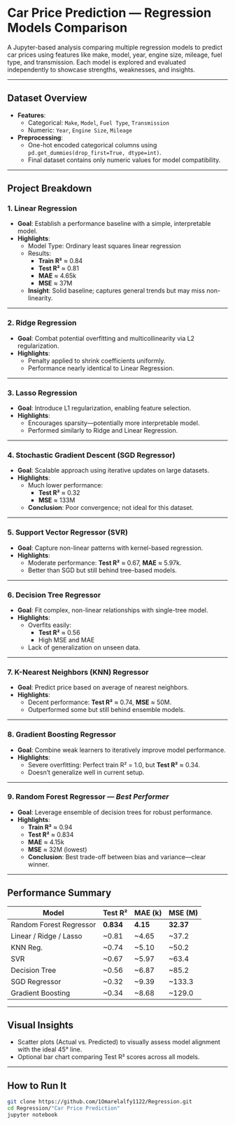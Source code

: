 # Car Price Prediction — Regression Models Comparison

A Jupyter-based analysis comparing multiple regression models to predict car prices using features like make, model, year, engine size, mileage, fuel type, and transmission. Each model is explored and evaluated independently to showcase strengths, weaknesses, and insights.

---

##  Dataset Overview

- **Features**:  
  - Categorical: `Make`, `Model`, `Fuel Type`, `Transmission`  
  - Numeric: `Year`, `Engine Size`, `Mileage`  
- **Preprocessing**:  
  - One-hot encoded categorical columns using `pd.get_dummies(drop_first=True, dtype=int)`.  
  - Final dataset contains only numeric values for model compatibility.

---

##  Project Breakdown

### 1. **Linear Regression**
- **Goal**: Establish a performance baseline with a simple, interpretable model.
- **Highlights**:
  - Model Type: Ordinary least squares linear regression  
  - Results:
    - **Train R²** ≈ 0.84  
    - **Test R²** ≈ 0.81  
    - **MAE** ≈ 4.65k  
    - **MSE** ≈ 37M  
  - **Insight**: Solid baseline; captures general trends but may miss non-linearity.

---

### 2. **Ridge Regression**
- **Goal**: Combat potential overfitting and multicollinearity via L2 regularization.
- **Highlights**:
  - Penalty applied to shrink coefficients uniformly.
  - Performance nearly identical to Linear Regression.

---

### 3. **Lasso Regression**
- **Goal**: Introduce L1 regularization, enabling feature selection.
- **Highlights**:
  - Encourages sparsity—potentially more interpretable model.
  - Performed similarly to Ridge and Linear Regression.

---

### 4. **Stochastic Gradient Descent (SGD Regressor)**
- **Goal**: Scalable approach using iterative updates on large datasets.
- **Highlights**:
  - Much lower performance: 
    - **Test R²** ≈ 0.32  
    - **MSE** ≈ 133M  
  - **Conclusion**: Poor convergence; not ideal for this dataset.

---

### 5. **Support Vector Regressor (SVR)**
- **Goal**: Capture non-linear patterns with kernel-based regression.
- **Highlights**:
  - Moderate performance: **Test R²** ≈ 0.67, **MAE** ≈ 5.97k.  
  - Better than SGD but still behind tree-based models.

---

### 6. **Decision Tree Regressor**
- **Goal**: Fit complex, non-linear relationships with single-tree model.
- **Highlights**:
  - Overfits easily:
    - **Test R²** ≈ 0.56  
    - High MSE and MAE  
  - Lack of generalization on unseen data.

---

### 7. **K-Nearest Neighbors (KNN) Regressor**
- **Goal**: Predict price based on average of nearest neighbors.
- **Highlights**:
  - Decent performance: **Test R²** ≈ 0.74, **MSE** ≈ 50M.  
  - Outperformed some but still behind ensemble models.

---

### 8. **Gradient Boosting Regressor**
- **Goal**: Combine weak learners to iteratively improve model performance.
- **Highlights**:
  - Severe overfitting: Perfect train R² = 1.0, but **Test R²** ≈ 0.34.  
  - Doesn’t generalize well in current setup.

---

### 9. **Random Forest Regressor  —  *Best Performer***
- **Goal**: Leverage ensemble of decision trees for robust performance.
- **Highlights**:
  - **Train R²** ≈ 0.94  
  - **Test R²** ≈ 0.834  
  - **MAE** ≈ 4.15k  
  - **MSE** ≈ 32M (lowest)  
  - **Conclusion**: Best trade-off between bias and variance—clear winner.

---

##  Performance Summary

| Model                     | Test R² | MAE (k) | MSE (M) |
|---------------------------|---------|---------|---------|
| Random Forest Regressor   | **0.834** | **4.15** | **32.37** |
| Linear / Ridge / Lasso    | ~0.81   | ~4.65  | ~37.2     |
| KNN Reg.                  | ~0.74   | ~5.10  | ~50.2     |
| SVR                       | ~0.67   | ~5.97  | ~63.4     |
| Decision Tree             | ~0.56   | ~6.87  | ~85.2     |
| SGD Regressor             | ~0.32   | ~9.39  | ~133.3    |
| Gradient Boosting         | ~0.34   | ~8.68  | ~129.0    |

---

##  Visual Insights
- Scatter plots (Actual vs. Predicted) to visually assess model alignment with the ideal 45° line.
- Optional bar chart comparing Test R² scores across all models.

---

##  How to Run It

```bash
git clone https://github.com/1Omarelalfy1122/Regression.git
cd Regression/"Car Price Prediction"
jupyter notebook
